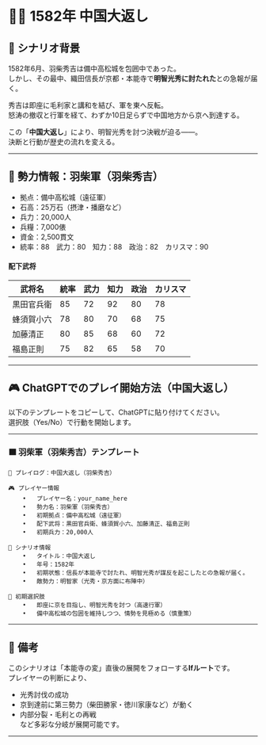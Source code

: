 # 🏃‍♂️ 1582年 中国大返し

## 📜 シナリオ背景

1582年6月、羽柴秀吉は備中高松城を包囲中であった。  
しかし、その最中、織田信長が京都・本能寺で**明智光秀に討たれた**との急報が届く。

秀吉は即座に毛利家と講和を結び、軍を東へ反転。  
怒涛の撤収と行軍を経て、わずか10日足らずで中国地方から京へ到達する。  

この「**中国大返し**」により、明智光秀を討つ決戦が迫る――。  
決断と行動が歴史の流れを変える。

---

## 🧠 勢力情報：羽柴軍（羽柴秀吉）

- 拠点：備中高松城（遠征軍）
- 石高：25万石（摂津・播磨など）  
- 兵力：20,000人  
- 兵糧：7,000俵  
- 資金：2,500貫文  
- 統率：88　武力：80　知力：88　政治：82　カリスマ：90

#### 配下武将

| 武将名       | 統率 | 武力 | 知力 | 政治 | カリスマ |
|--------------|------|------|------|--------|-----------|
| 黒田官兵衛   | 85   | 72   | 92   | 80   | 78        |
| 蜂須賀小六   | 78   | 80   | 70   | 68   | 75        |
| 加藤清正     | 80   | 85   | 68   | 60   | 72        |
| 福島正則     | 75   | 82   | 65   | 58   | 70        |

---

## 🎮 ChatGPTでのプレイ開始方法（中国大返し）

以下のテンプレートをコピーして、ChatGPTに貼り付けてください。  
選択肢（Yes/No）で行動を開始します。

---

### 🟧 羽柴軍（羽柴秀吉）テンプレート
```
📝 プレイログ：中国大返し（羽柴秀吉）

🎮 プレイヤー情報
	•	プレイヤー名：your_name_here
	•	勢力名：羽柴軍（羽柴秀吉）
	•	初期拠点：備中高松城（遠征軍）
	•	配下武将：黒田官兵衛、蜂須賀小六、加藤清正、福島正則
	•	初期兵力：20,000人

📘 シナリオ情報
	•	タイトル：中国大返し
	•	年号：1582年
	•	初期状態：信長が本能寺で討たれ、明智光秀が謀反を起こしたとの急報が届く。
	•	敵勢力：明智家（光秀・京方面に布陣中）

🎯 初期選択肢
	•	即座に京を目指し、明智光秀を討つ（高速行軍）
	•	備中高松城の包囲を維持しつつ、情勢を見極める（慎重策）
```
 ---

## 💬 備考

このシナリオは「本能寺の変」直後の展開をフォローする**Ifルート**です。  
プレイヤーの判断により、  
- 光秀討伐の成功  
- 京到達前に第三勢力（柴田勝家・徳川家康など）が動く  
- 内部分裂・毛利との再戦  
など多彩な分岐が展開可能です。

---

